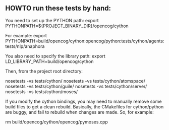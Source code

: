 
HOWTO run these tests by hand:
------------------------------

You need to set up the PYTHON path:
export PYTHONPATH=${PROJECT_BINARY_DIR}/opencog/cython

For example:
export PYTHONPATH=build/opencog/cython:opencog/python:tests/cython/agents:tests/nlp/anaphora

You also need to specify the library path:
export LD_LIBRARY_PATH=build/opencog/cython

Then, from the project root directory:

nosetests -vs tests/cython/
nosetests -vs tests/cython/atomspace/
nosetests -vs tests/cython/guile/
nosetests -vs tests/cython/server/
nosetests -vs tests/cython/moses/


If you modify the cython bindings, you may need to manually remove
some build files to get a clean rebuild.  Basically, the CMakefiles
for cython/python are buggy, and fail to rebuild when changes are made.
So, for example:

rm build/opencog/cython/opencog/pymoses.cpp
